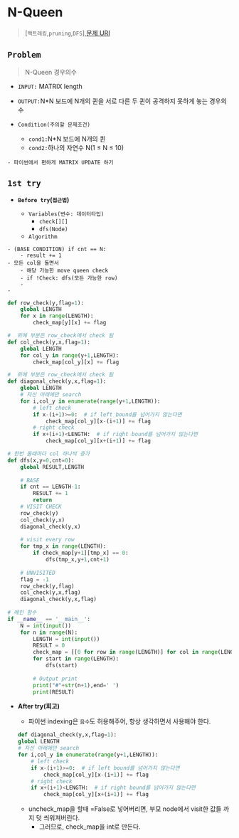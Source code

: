 # N-Queen
> [`백트래킹`,`pruning`,`DFS`],[문제 URI](https://swexpertacademy.com/main/talk/solvingClub/problemView.do?solveclubId=AV6kld8aisgDFASb&contestProbId=AV7GKs06AU0DFAXB&probBoxId=AV6kld8aiskDFASb&type=PROBLEM&problemBoxTitle=%EC%82%BC%EC%84%B1%EC%8B%9C%ED%97%98%EB%8C%80%EB%B9%84+%EA%B8%B0%EB%B3%B8%EB%AC%B8%EC%A0%9C%EB%AA%A8%EC%9D%8C%28%EB%82%9C%EC%9D%B4%EB%8F%84+1~3%29&problemBoxCnt=15)

## `Problem`
> N-Queen 경우의수
- `INPUT:` MATRIX length
- `OUTPUT:`N*N 보드에 N개의 퀸을 서로 다른 두 퀸이 공격하지 못하게 놓는 경우의 수

- `Condition(주의할 문제조건)`
    - `cond1:`N*N 보드에 N개의 퀸
    - `cond2:`하나의 자연수 N(1 ≤ N ≤ 10)

```
- 파이썬에서 편하게 MATRIX UPDATE 하기
```

## `1st try`
- **`Before try`(`접근법`)**

  - `Variables(변수: 데이터타입)`
    - `check[][]`
    - `dfs(Node)`
  - `Algorithm`
```
- (BASE CONDITION) if cnt == N:
    - result += 1
- 모든 col을 돌면서
    - 해당 가능한 move queen check
    - if !Check: dfs(모든 가능한 row)
    - 
- 
```
  
```python
def row_check(y,flag=1):
    global LENGTH
    for x in range(LENGTH):
        check_map[y][x] += flag

#  위에 부분은 row_check에서 check 됨
def col_check(y,x,flag=1):
    global LENGTH
    for col_y in range(y+1,LENGTH):
        check_map[col_y][x] += flag

#  위에 부분은 row_check에서 check 됨
def diagonal_check(y,x,flag=1):
    global LENGTH
    # 자신 아래에만 search
    for i,col_y in enumerate(range(y+1,LENGTH)):
        # left check
        if x-(i+1)>=0:  # if left bound를 넘어가지 않는다면
            check_map[col_y][x-(i+1)] += flag
        # right check
        if x+(i+1)<LENGTH:  # if right bound를 넘어가지 않는다면
            check_map[col_y][x+(i+1)] += flag

# 한번 돌때마다 col 하나씩 증가
def dfs(x,y=0,cnt=0):
    global RESULT,LENGTH
    
    # BASE
    if cnt == LENGTH-1:
        RESULT += 1
        return
    # VISIT CHECK
    row_check(y)
    col_check(y,x)
    diagonal_check(y,x)
    
    # visit every row
    for tmp_x in range(LENGTH):    
        if check_map[y+1][tmp_x] == 0:
            dfs(tmp_x,y+1,cnt+1)
        
    # UNVISITED
    flag = -1
    row_check(y,flag)
    col_check(y,x,flag)
    diagonal_check(y,x,flag)
    
# 메인 함수
if __name__ == '__main__':
    N = int(input())
    for n in range(N):
        LENGTH = int(input())
        RESULT = 0
        check_map = [[0 for row in range(LENGTH)] for col in range(LENGTH)] # N x N
        for start in range(LENGTH):
            dfs(start)
            
        # Output print
        print("#"+str(n+1),end=' ')
        print(RESULT)
```
- **After try(회고)**
    - 파이썬 indexing은 `음수`도 허용해주어, 항상 생각하면서 사용해야 
    한다.
    ```python
    def diagonal_check(y,x,flag=1):
    global LENGTH
    # 자신 아래에만 search
    for i,col_y in enumerate(range(y+1,LENGTH)):
        # left check
        if x-(i+1)>=0:  # if left bound를 넘어가지 않는다면
            check_map[col_y][x-(i+1)] += flag
        # right check
        if x+(i+1)<LENGTH:  # if right bound를 넘어가지 않는다면
            check_map[col_y][x+(i+1)] += flag
    ```

    - uncheck_map을 할때 =False로 넣어버리면, 부모 node에서 visit한 값들 까지 덧 씌워져버린다.
        - 그러므로, check_map을 int로 만든다.
 
